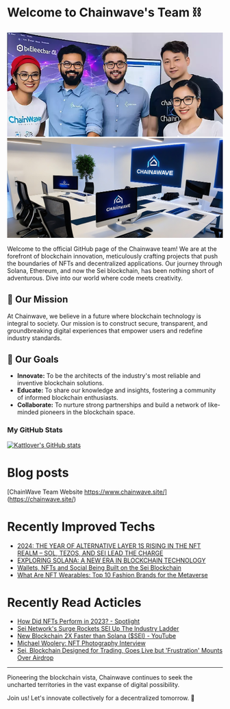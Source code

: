 # Welcome to Chainwave's Team :chains:

![Chainwave Banner](assets/banner.png)
![Workspace Banner](assets/workspace.jpg)

Welcome to the official GitHub page of the Chainwave team! We are at the forefront of blockchain innovation, meticulously crafting projects that push the boundaries of NFTs and decentralized applications. Our journey through Solana, Ethereum, and now the Sei blockchain, has been nothing short of adventurous. Dive into our world where code meets creativity.

## :compass: Our Mission

At Chainwave, we believe in a future where blockchain technology is integral to society. Our mission is to construct secure, transparent, and groundbreaking digital experiences that empower users and redefine industry standards.

## :dart: Our Goals

- **Innovate:** To be the architects of the industry's most reliable and inventive blockchain solutions.
- **Educate:** To share our knowledge and insights, fostering a community of informed blockchain enthusiasts.
- **Collaborate:** To nurture strong partnerships and build a network of like-minded pioneers in the blockchain space.

### My GitHub Stats

<a href="http://www.github.com/chainwave-team"><img src="https://github-readme-stats.vercel.app/api?username=chainwave-team&show_icons=true&count_private=true&title_color=0891b2&text_color=ffffff&icon_color=0891b2&bg_color=1c1917&hide_border=true&theme=prussian&show=reviews,discussions_started,discussions_answered,prs_merged,prs_merged_percentage" alt="Kattlover's GitHub stats" /></a>

# Blog posts
<!-- BLOG-POST-LIST:START -->
[ChainWave Team Website https://www.chainwave.site/] (https://chainwave.site/)

<!-- BLOG-POST-LIST:END -->

# Recently Improved Techs
- [2024: THE YEAR OF ALTERNATIVE LAYER 1S RISING IN THE NFT REALM – SOL, TEZOS, AND SEI LEAD THE CHARGE](https://www.nftculture.com/nft-news/2024-the-year-of-alternative-layer-1s-rising-in-the-nft-realm-sol-tezos-and-sei-lead-the-charge/)
- [EXPLORING SOLANA: A NEW ERA IN BLOCKCHAIN TECHNOLOGY](https://nftartwithlauren.com/exploring-solana/)
- [Wallets, NFTs and Social Being Built on the Sei Blockchain](https://heybeluga.com/articles/sei-projects/)
- [What Are NFT Wearables: Top 10 Fashion Brands for the Metaverse](https://blockchainmagazine.net/what-are-nft-wearables-top-10-fashion-brands-for-the-metaverse/)

# Recently Read Acticles
- [How Did NFTs Perform in 2023? - Spotlight](https://www.altcoinbuzz.io/spotlight/how-did-nfts-perform-in-2023/)
- [Sei Network's Surge Rockets SEI Up The Industry Ladder](https://nftnewstoday.com/2024/01/15/sei-networks-surge-rockets-sei-up-the-industry-ladder/)
- [New Blockchain 2X Faster than Solana ($SEI) - YouTube](https://www.youtube.com/watch?v=7qoJaHkz3-o)
- [Michael Woolery: NFT Photography Interview](https://www.nftculture.com/nft-news/michael-woolery-nft-photography-interview/)
- [Sei, Blockchain Designed for Trading, Goes Live but 'Frustration' Mounts Over Airdrop](https://www.coindesk.com/tech/2023/08/16/sei-blockchain-designed-for-trading-goes-live-but-frustration-mounts-over-airdrop/)

---

Pioneering the blockchain vista, Chainwave continues to seek the uncharted territories in the vast expanse of digital possibility.

Join us! Let's innovate collectively for a decentralized tomorrow. 🚀

